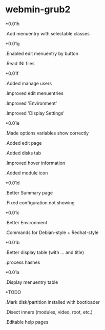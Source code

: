 # webmin-grub2


*0.01h

.Add menuentry with selectable classes


*0.01g

.Enabled edit menuentry by button

.Read INI files


*0.01f

.Added manage users

.Improved edit menuentries

.Improved 'Environment'

.Improved 'Display Settings'


*0.01e

.Made options variables show correctly

.Added edit page

.Added disks tab

.Improved hover information

.Added module icon


*0.01d

.Better Summary page

.Fixed configuration not showing


*0.01c

.Better Environment

.Commands for Debian-style + Redhat-style


*0.01b

.Better display table (with ... and title)

.process hashes


*0.01a

.Display menuentry table



*TODO

.Mark disk/partition installed with bootloader

.Disect inners (modules, video, root, etc.)

.Editable help pages
